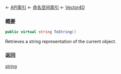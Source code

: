 ← [API索引](Api-Index) ← [命名空间索引](Namespace-Index) ← [Vector4D](VRageMath.Vector4D)

### 概要

```csharp
public virtual string ToString()
```

Retrieves a string representation of the current object.

### 返回

[string](https://docs.microsoft.com/en-us/dotnet/api/System.String?view=netframework-4.6)

